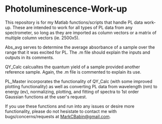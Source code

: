 # Photoluminescence-Work-up

This repository is for my Matlab functions/scripts that handle PL data work-up. These are intended to work for all types of PL data from any spectrometer, so long as they are imported as column vectors or a matrix of multiple column vectors (ie. 2500x5).

Abs_avg serves to determine the average absorbance of a sample over the range that it was excited for PL. The .m file should explain the inputs and outputs in its comments.

QY_Calc calcualtes the quantum yield of a sample provided another reference sample. Again, the .m file is commented to explain its use.

PL_Master incorporates the functionality of QY_Calc (with some improved plotting functionality) as well as converting PL data from wavelength (nm) to energy (ev), normalizing, plotting, and fitting of spectra to 1st order Gaussian functions at the user's request.

If you use these functions and run into any issues or desire more functionality, please do not hesistate to contact me with bugs/concerns/requests at MarkCBabin@gmail.com.
